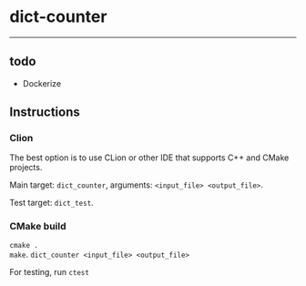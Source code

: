 # dict-counter

---
## todo

- Dockerize

## Instructions

### Clion

The best option is to use CLion or other IDE that supports C++ and CMake projects.

Main target: `dict_counter`, arguments: `<input_file> <output_file>`.

Test target: `dict_test`.

### CMake build

 
`cmake .`  
`make`. 
`dict_counter <input_file> <output_file>`

For testing, run `ctest`



